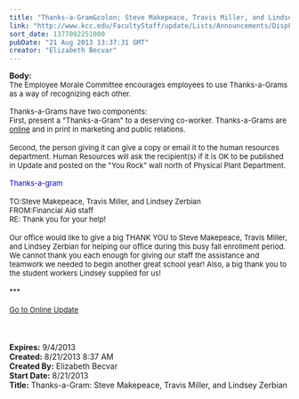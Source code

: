 ```yaml
---
title: "Thanks-a-Gram&colon; Steve Makepeace, Travis Miller, and Lindsey Zerbian"
link: "http://www.kcc.edu/FacultyStaff/update/Lists/Announcements/DispForm.aspx?ID=1203"
sort_date: 1377092251000
pubDate: "21 Aug 2013 13:37:31 GMT"
creator: "Elizabeth Becvar"
---
```


<div><b>Body:</b> <div class="ExternalClassDEAB48177451418AAD903B6FB69266E2">
<div><font size="2">The Employee Morale Committee encourages employees to use Thanks-a-Grams as a way of recognizing each other.<br /> <br />Thanks-a-Grams have two components:</font></div>
<div><font size="2">First, present a &quot;Thanks-a-Gram&quot; to a deserving co-worker. Thanks-a-Grams are <a href="/FacultyStaff/documents/thanksagram.pdf">online</a> and in print in marketing and public relations.</font></div>
<div> </div>
<div><font size="2">Second, the person giving it can give a copy or email it to the human resources department. Human Resources will ask the recipient(s) if it is OK to be published in Update and posted on the &quot;You Rock&quot; wall north of Physical Plant Department.<br /></font><font size="2"> <br /><font color="#0000ff">Thanks-a-gram</font></font></div>
<div><br /><font size="2">TO:Steve Makepeace, Travis Miller, and Lindsey Zerbian<br />FROM:Financial Aid staff<br />RE: Thank you for your help!</font></div>
<div><br /><font size="2">Our office would like to give a big THANK YOU to Steve Makepeace, Travis Miller, and Lindsey Zerbian for helping our office during this busy fall enrollment period. We cannot thank you each enough for giving our staff the assistance and teamwork we needed to begin another great school year! Also, a big thank you to the student workers Lindsey supplied for us!</font></div>
<div><font size="2"></font> </div>
<div><font size="2">***</font></div>
<div><font size="2"></font> </div>
<div><font size="2"><a href="/FacultyStaff/update/Pages/dailyupdate.aspx">Go to Online Update</a></font></div>
<div><font size="2"></font> </div>
<div><font size="2"></font> </div>
<div><font size="2"></font> </div></div></div>
<div><b>Expires:</b> 9/4/2013</div>
<div><b>Created:</b> 8/21/2013 8:37 AM</div>
<div><b>Created By:</b> Elizabeth Becvar</div>
<div><b>Start Date:</b> 8/21/2013</div>
<div><b>Title:</b> Thanks-a-Gram: Steve Makepeace, Travis Miller, and Lindsey Zerbian</div>
